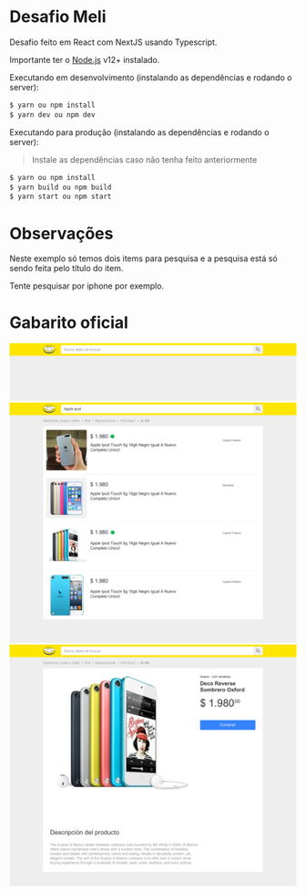 # Desafio Meli

Desafio feito em React com NextJS usando Typescript.

Importante ter o [Node.js](https://nodejs.org/) v12+ instalado.

Executando em desenvolvimento (instalando as dependências e rodando o server):

```sh
$ yarn ou npm install
$ yarn dev ou npm dev
```

Executando para produção (instalando as dependências e rodando o server):
> Instale as dependências caso não tenha feito anteriormente

```sh
$ yarn ou npm install
$ yarn build ou npm build
$ yarn start ou npm start
```

# Observações
Neste exemplo só temos dois items para pesquisa e a pesquisa está só sendo feita pelo título do item.

Tente pesquisar por iphone por exemplo.

# Gabarito oficial

![](./gabarito/01_Buscador.png)
![](./gabarito/02_Resultados.png)
![](./gabarito/02_Detalle.png)